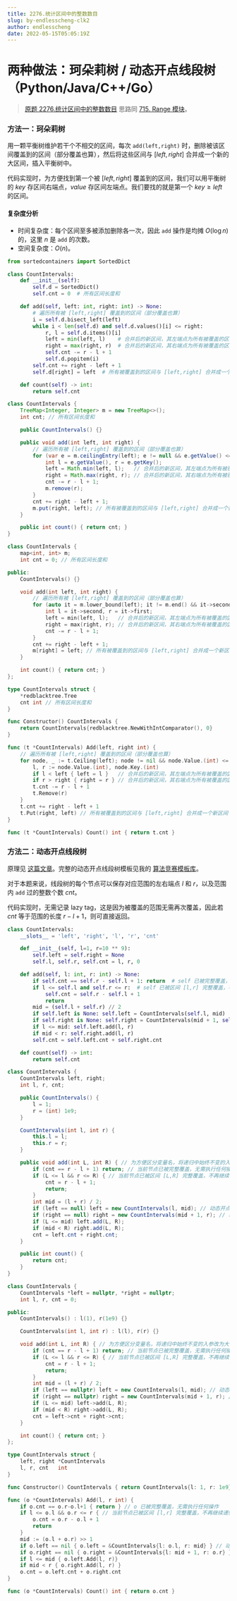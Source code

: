 ```yaml
---
title: 2276.统计区间中的整数数目
slug: by-endlesscheng-clk2
author: endlesscheng
date: 2022-05-15T05:05:19Z
---
```

# 两种做法：珂朵莉树 / 动态开点线段树（Python/Java/C++/Go）
 
> [原题 2276.统计区间中的整数数目](https://leetcode.cn/problems/count-integers-in-intervals)
思路同 [715. Range 模块](https://leetcode.cn/problems/range-module/)。

### 方法一：珂朵莉树

用一颗平衡树维护若干个不相交的区间，每次 `add(left,right)` 时，删除被该区间覆盖到的区间（部分覆盖也算），然后将这些区间与 $[\textit{left},\textit{right}]$ 合并成一个新的大区间，插入平衡树中。

代码实现时，为方便找到第一个被 $[\textit{left},\textit{right}]$ 覆盖到的区间，我们可以用平衡树的 $\textit{key}$ 存区间右端点，$\textit{value}$ 存区间左端点。我们要找的就是第一个 $\textit{key}\ge\textit{left}$ 的区间。

#### 复杂度分析

- 时间复杂度：每个区间至多被添加删除各一次，因此 `add` 操作是均摊 $O(\log n)$ 的，这里 $n$ 是 `add` 的次数。
- 空间复杂度：$O(n)$。

```python [sol2-Python3]
from sortedcontainers import SortedDict

class CountIntervals:
    def __init__(self):
        self.d = SortedDict()
        self.cnt = 0  # 所有区间长度和

    def add(self, left: int, right: int) -> None:
        # 遍历所有被 [left,right] 覆盖到的区间（部分覆盖也算）
        i = self.d.bisect_left(left)
        while i < len(self.d) and self.d.values()[i] <= right:
            r, l = self.d.items()[i]
            left = min(left, l)    # 合并后的新区间，其左端点为所有被覆盖的区间的左端点的最小值
            right = max(right, r)  # 合并后的新区间，其右端点为所有被覆盖的区间的右端点的最大值
            self.cnt -= r - l + 1
            self.d.popitem(i)
        self.cnt += right - left + 1
        self.d[right] = left  # 所有被覆盖到的区间与 [left,right] 合并成一个新区间

    def count(self) -> int:
        return self.cnt
```

```java [sol2-Java]
class CountIntervals {
    TreeMap<Integer, Integer> m = new TreeMap<>();
    int cnt; // 所有区间长度和

    public CountIntervals() {}

    public void add(int left, int right) {
        // 遍历所有被 [left,right] 覆盖到的区间（部分覆盖也算）
        for (var e = m.ceilingEntry(left); e != null && e.getValue() <= right; e = m.ceilingEntry(left)) {
            int l = e.getValue(), r = e.getKey();
            left = Math.min(left, l);   // 合并后的新区间，其左端点为所有被覆盖的区间的左端点的最小值
            right = Math.max(right, r); // 合并后的新区间，其右端点为所有被覆盖的区间的右端点的最大值
            cnt -= r - l + 1;
            m.remove(r);
        }
        cnt += right - left + 1;
        m.put(right, left); // 所有被覆盖到的区间与 [left,right] 合并成一个新区间
    }

    public int count() { return cnt; }
}
```

```C++ [sol2-C++]
class CountIntervals {
    map<int, int> m;
    int cnt = 0; // 所有区间长度和

public:
    CountIntervals() {}

    void add(int left, int right) {
        // 遍历所有被 [left,right] 覆盖到的区间（部分覆盖也算）
        for (auto it = m.lower_bound(left); it != m.end() && it->second <= right; m.erase(it++)) {
            int l = it->second, r = it->first;
            left = min(left, l);   // 合并后的新区间，其左端点为所有被覆盖的区间的左端点的最小值
            right = max(right, r); // 合并后的新区间，其右端点为所有被覆盖的区间的右端点的最大值
            cnt -= r - l + 1;
        }
        cnt += right - left + 1;
        m[right] = left; // 所有被覆盖到的区间与 [left,right] 合并成一个新区间
    }

    int count() { return cnt; }
};
```

```go [sol2-Go]
type CountIntervals struct {
	*redblacktree.Tree
	cnt int // 所有区间长度和
}

func Constructor() CountIntervals {
	return CountIntervals{redblacktree.NewWithIntComparator(), 0}
}

func (t *CountIntervals) Add(left, right int) {
	// 遍历所有被 [left,right] 覆盖到的区间（部分覆盖也算）
	for node, _ := t.Ceiling(left); node != nil && node.Value.(int) <= right; node, _ = t.Ceiling(left) {
		l, r := node.Value.(int), node.Key.(int)
		if l < left { left = l }   // 合并后的新区间，其左端点为所有被覆盖的区间的左端点的最小值
		if r > right { right = r } // 合并后的新区间，其右端点为所有被覆盖的区间的右端点的最大值
		t.cnt -= r - l + 1
		t.Remove(r)
	}
	t.cnt += right - left + 1
	t.Put(right, left) // 所有被覆盖到的区间与 [left,right] 合并成一个新区间
}

func (t *CountIntervals) Count() int { return t.cnt }
```

### 方法二：动态开点线段树

原理见 [这篇文章](https://zhuanlan.zhihu.com/p/246255556)。完整的动态开点线段树模板见我的 [算法竞赛模板库](https://github.com/EndlessCheng/codeforces-go/blob/master/copypasta/segment_tree.go)。

对于本题来说，线段树的每个节点可以保存对应范围的左右端点 $l$ 和 $r$，以及范围内 `add` 过的整数个数 $\textit{cnt}$。

代码实现时，无需记录 lazy tag，这是因为被覆盖的范围无需再次覆盖，因此若 $\textit{cnt}$ 等于范围的长度 $r-l+1$，则可直接返回。

```Python [sol1-Python3]
class CountIntervals:
    __slots__ = 'left', 'right', 'l', 'r', 'cnt'

    def __init__(self, l=1, r=10 ** 9):
        self.left = self.right = None
        self.l, self.r, self.cnt = l, r, 0

    def add(self, l: int, r: int) -> None:
        if self.cnt == self.r - self.l + 1: return  # self 已被完整覆盖，无需执行任何操作
        if l <= self.l and self.r <= r:  # self 已被区间 [l,r] 完整覆盖，不再继续递归
            self.cnt = self.r - self.l + 1
            return
        mid = (self.l + self.r) // 2
        if self.left is None: self.left = CountIntervals(self.l, mid)  # 动态开点
        if self.right is None: self.right = CountIntervals(mid + 1, self.r)  # 动态开点
        if l <= mid: self.left.add(l, r)
        if mid < r: self.right.add(l, r)
        self.cnt = self.left.cnt + self.right.cnt

    def count(self) -> int:
        return self.cnt
```

```java [sol1-Java]
class CountIntervals {
    CountIntervals left, right;
    int l, r, cnt;

    public CountIntervals() {
        l = 1;
        r = (int) 1e9;
    }

    CountIntervals(int l, int r) {
        this.l = l;
        this.r = r;
    }

    public void add(int L, int R) { // 为方便区分变量名，将递归中始终不变的入参改为大写（视作常量）
        if (cnt == r - l + 1) return; // 当前节点已被完整覆盖，无需执行任何操作
        if (L <= l && r <= R) { // 当前节点已被区间 [L,R] 完整覆盖，不再继续递归
            cnt = r - l + 1;
            return;
        }
        int mid = (l + r) / 2;
        if (left == null) left = new CountIntervals(l, mid); // 动态开点
        if (right == null) right = new CountIntervals(mid + 1, r); // 动态开点
        if (L <= mid) left.add(L, R);
        if (mid < R) right.add(L, R);
        cnt = left.cnt + right.cnt;
    }

    public int count() {
        return cnt;
    }
}
```

```C++ [sol1-C++]
class CountIntervals {
    CountIntervals *left = nullptr, *right = nullptr;
    int l, r, cnt = 0;

public:
    CountIntervals() : l(1), r(1e9) {}

    CountIntervals(int l, int r) : l(l), r(r) {}

    void add(int L, int R) { // 为方便区分变量名，将递归中始终不变的入参改为大写（视作常量）
        if (cnt == r - l + 1) return; // 当前节点已被完整覆盖，无需执行任何操作
        if (L <= l && r <= R) { // 当前节点已被区间 [L,R] 完整覆盖，不再继续递归
            cnt = r - l + 1;
            return;
        }
        int mid = (l + r) / 2;
        if (left == nullptr) left = new CountIntervals(l, mid); // 动态开点
        if (right == nullptr) right = new CountIntervals(mid + 1, r); // 动态开点
        if (L <= mid) left->add(L, R);
        if (mid < R) right->add(L, R);
        cnt = left->cnt + right->cnt;
    }

    int count() { return cnt; }
};
```

```go [sol1-Go]
type CountIntervals struct {
	left, right *CountIntervals
	l, r, cnt   int
}

func Constructor() CountIntervals { return CountIntervals{l: 1, r: 1e9} }

func (o *CountIntervals) Add(l, r int) {
	if o.cnt == o.r-o.l+1 { return } // o 已被完整覆盖，无需执行任何操作
	if l <= o.l && o.r <= r { // 当前节点已被区间 [l,r] 完整覆盖，不再继续递归
		o.cnt = o.r - o.l + 1
		return
	}
	mid := (o.l + o.r) >> 1
	if o.left == nil { o.left = &CountIntervals{l: o.l, r: mid} } // 动态开点
	if o.right == nil { o.right = &CountIntervals{l: mid + 1, r: o.r} } // 动态开点
	if l <= mid { o.left.Add(l, r)}
	if mid < r { o.right.Add(l, r) }
	o.cnt = o.left.cnt + o.right.cnt
}

func (o *CountIntervals) Count() int { return o.cnt }
```

